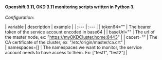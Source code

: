 #### Openshift 3.11, OKD 3.11 monitoring scripts written in Python 3.

*Configuration:*

| variable | description | example |
| :--- | :--- |
| token64="" | The bearer token of the service account encoded in base64 |
| baseUrl=""  | The url of the master node, ex: "https://myOKDCluster.home:8443" | 
| cacert="" | The CA certificate of the cluster, ex: "/etc/origin/master/ca.crt" |  
| namespaces=[] | The namespaces we want to monitor, the service account needs to have access to them. Ex: ["test1", "test2"] |  

